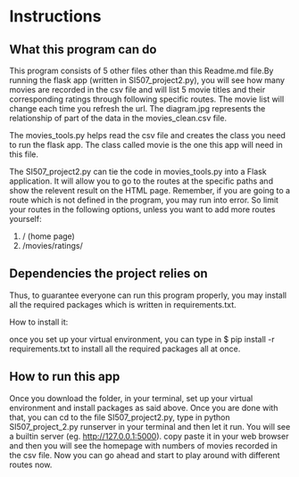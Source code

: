 # Instructions
## What this program can do
This program consists of 5 other files other than this Readme.md file.By running the flask app (written in SI507_project2.py), you will see how many movies are recorded in the csv file and will list 5 movie titles and their corresponding ratings through following specific routes. The movie list will change each time you refresh the url. The diagram.jpg represents the relationship of part of the data in the movies_clean.csv file.


The movies_tools.py helps read the csv file and creates the class you need to run the flask app. The class called movie is the one this app will need in this file.


The SI507_project2.py can tie the code in movies_tools.py into a Flask application. It will allow you to go to the routes at the specific paths and show the relevent result on the HTML page. Remember, if you are going to a route which is not defined in the program, you may run into error. So limit your routes in the following options, unless you want to add more routes yourself:

1. / (home page)
2. /movies/ratings/

## Dependencies the project relies on
Thus, to guarantee everyone can run this program properly, you may install all the required packages which is written in requirements.txt.

How to install it:

once you set up your virtual environment, you can type in $ pip install -r requirements.txt to install all the required packages all at once.

## How to run this app
Once you download the folder, in your terminal, set up your virtual environment and install packages as said above. Once you are done with that, you can cd to the file SI507_project2.py, type in python SI507_project_2.py runserver in your terminal and then let it run. You will see a builtin server (eg. http://127.0.0.1:5000). copy paste it in your web browser and then you will see the homepage with numbers of movies recorded in the csv file. Now you can go ahead and start to play around with different routes now.
